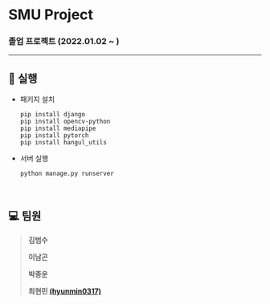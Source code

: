 # SMU Project

### 졸업 프로젝트 (2022.01.02 ~ )

---

## :book: 실행

* 패키지 설치
    ```
    pip install django
    pip install opencv-python
    pip install mediapipe
    pip install pytorch
    pip install hangul_utils
    ```

* 서버 실행
    ```
    python manage.py runserver
    ```

<br>

## :computer: 팀원 

> **김범수** 
>
> **이남곤**
> 
> **박종운**
> 
> **최현민 [(hyunmin0317)](https://github.com/hyunmin0317)**
